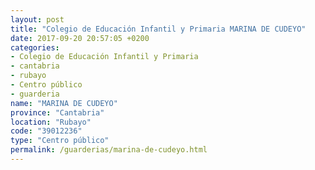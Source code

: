 ```yaml
---
layout: post
title: "Colegio de Educación Infantil y Primaria MARINA DE CUDEYO"
date: 2017-09-20 20:57:05 +0200
categories:
- Colegio de Educación Infantil y Primaria
- cantabria
- rubayo
- Centro público
- guarderia
name: "MARINA DE CUDEYO"
province: "Cantabria"
location: "Rubayo"
code: "39012236"
type: "Centro público"
permalink: /guarderias/marina-de-cudeyo.html
---
```

